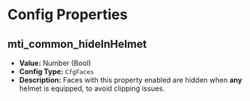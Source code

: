# Config Properties

## mti_common_hideInHelmet

- **Value:** Number (Bool)
- **Config Type:** `CfgFaces`
- **Description:** Faces with this property enabled are hidden when __any__ helmet is equipped, to avoid clipping issues.

